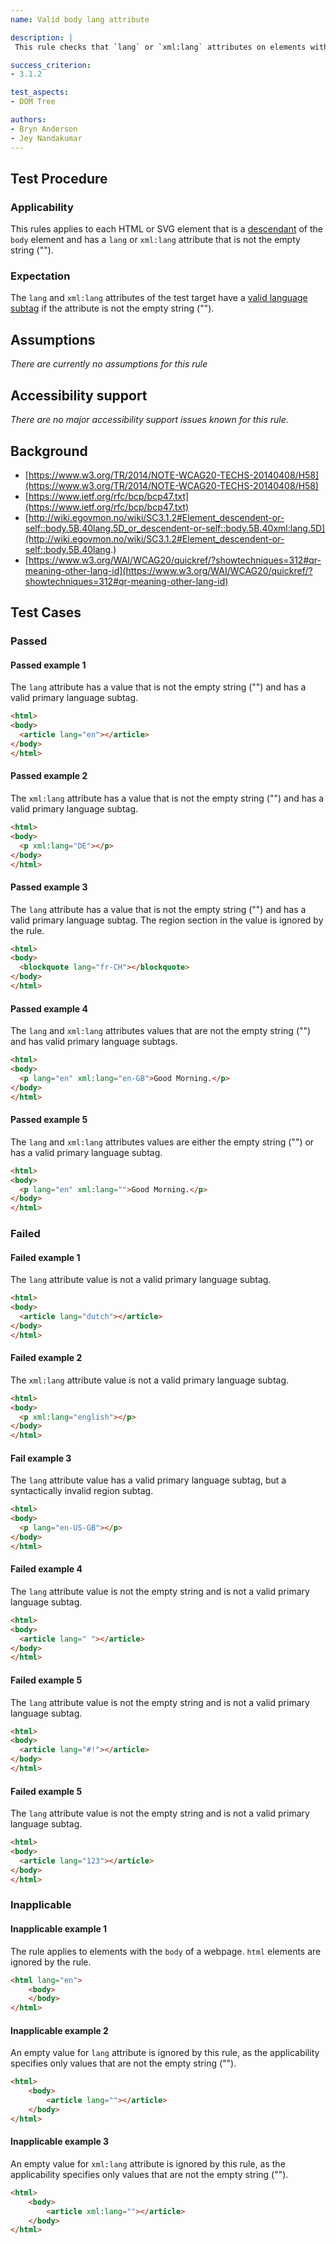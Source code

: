 ```yaml
---
name: Valid body lang attribute

description: |
 This rule checks that `lang` or `xml:lang` attributes on elements within the `body` of a web page has a valid language subtag.

success_criterion:
- 3.1.2

test_aspects:
- DOM Tree

authors:
- Bryn Anderson
- Jey Nandakumar
---
```


## Test Procedure

### Applicability

This rules applies to each HTML or SVG element that is a [descendant](https://www.w3.org/TR/dom41/#concept-tree-descendant) of the `body` element and has a `lang` or `xml:lang` attribute that is not the empty string ("").

### Expectation

The `lang` and `xml:lang` attributes of the test target have a [valid language subtag](#valid-language-subtag) if the attribute is not the empty string ("").

## Assumptions

_There are currently no assumptions for this rule_

## Accessibility support

_There are no major accessibility support issues known for this rule._

## Background

- [https://www.w3.org/TR/2014/NOTE-WCAG20-TECHS-20140408/H58](https://www.w3.org/TR/2014/NOTE-WCAG20-TECHS-20140408/H58)
- [https://www.ietf.org/rfc/bcp/bcp47.txt](https://www.ietf.org/rfc/bcp/bcp47.txt)
- [http://wiki.egovmon.no/wiki/SC3.1.2#Element_descendent-or-self::body.5B.40lang.5D_or_descendent-or-self::body.5B.40xml:lang.5D](http://wiki.egovmon.no/wiki/SC3.1.2#Element_descendent-or-self::body.5B.40lang.)
- [https://www.w3.org/WAI/WCAG20/quickref/?showtechniques=312#qr-meaning-other-lang-id](https://www.w3.org/WAI/WCAG20/quickref/?showtechniques=312#qr-meaning-other-lang-id)

## Test Cases

### Passed

#### Passed example 1

The `lang` attribute has a value that is not the empty string ("") and has a valid primary language subtag.

```html
<html>
<body> 
  <article lang="en"></article>
</body>
</html>
```

#### Passed example 2

The `xml:lang` attribute has a value that is not the empty string ("") and has a valid primary language subtag.

```html
<html>
<body>
  <p xml:lang="DE"></p>
</body>
</html>
```

#### Passed example 3

The `lang` attribute has a value that is not the empty string ("") and has a valid primary language subtag. The region section in the value is ignored by the rule.

```html
<html>
<body>
  <blockquote lang="fr-CH"></blockquote>
</body>
</html>
```

#### Passed example 4

The `lang` and `xml:lang` attributes values that are not the empty string ("") and has valid primary language subtags.

```html
<html>
<body>
  <p lang="en" xml:lang="en-GB">Good Morning.</p>
</body>
</html>
```

#### Passed example 5

The `lang` and `xml:lang` attributes values are either the empty string ("") or has a valid primary language subtag.

```html
<html>
<body>
  <p lang="en" xml:lang="">Good Morning.</p>
</body>
</html>
```

### Failed

#### Failed example 1

The `lang` attribute value is not a valid primary language subtag.

```html
<html>
<body>
  <article lang="dutch"></article>
</body>
</html>
```

#### Failed example 2

The `xml:lang` attribute value is not a valid primary language subtag.

```html
<html>
<body>
  <p xml:lang="english"></p>
</body>
</html>
```

#### Fail example 3

The `lang` attribute value has a valid primary language subtag, but a syntactically invalid region subtag.

```html
<html>
<body>
  <p lang="en-US-GB"></p>
</body>
</html>
```

#### Failed example 4

The `lang` attribute value is not the empty string and is not a valid primary language subtag.

```html
<html>
<body>
  <article lang=" "></article>
</body>
</html>
```

#### Failed example 5

The `lang` attribute value is not the empty string and is not a valid primary language subtag.

```html
<html>
<body>
  <article lang="#!"></article>
</body>
</html>
```

#### Failed example 5

The `lang` attribute value is not the empty string and is not a valid primary language subtag.

```html
<html>
<body>
  <article lang="123"></article>
</body>
</html>
```

### Inapplicable

#### Inapplicable example 1


The rule applies to elements with the `body` of a webpage. `html` elements are ignored by the rule.

```html
<html lang="en">
	<body>
	</body>
</html>
```

#### Inapplicable example 2

An empty value for `lang` attribute is ignored by this rule, as the applicability specifies only values that are not the empty string ("").

```html
<html>
	<body>
		<article lang=""></article>
	</body>
</html>
```

#### Inapplicable example 3

An empty value for `xml:lang` attribute is ignored by this rule, as the applicability specifies only values that are not the empty string ("").

```html
<html>
	<body>
		<article xml:lang=""></article>
	</body>
</html>
```

